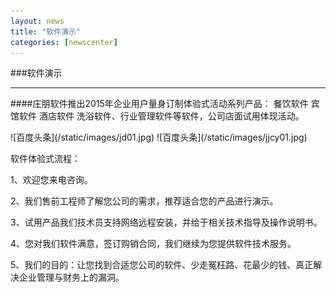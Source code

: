 ```yaml
---
layout: news
title: "软件演示"
categories: [newscenter]
---
```

###软件演示

<hr/>
####庄朋软件推出2015年企业用户量身订制体验式活动系列产品： 餐饮软件  宾馆软件  酒店软件   洗浴软件、行业管理软件等软件，公司店面试用体现活动。
<p>
![百度头条](/static/images/jd01.jpg)
![百度头条](/static/images/jjcy01.jpg)
<p>
软件体验式流程：
<p>
1、欢迎您来电咨询。
<p>
2、我们售前工程师了解您公司的需求，推荐适合您的产品进行演示。
<p>
3、试用产品我们技术员支持网络远程安装，并给于相关技术指导及操作说明书。
<p>
4、您对我们软件满意，签订购销合同，我们继续为您提供软件技术服务。
<p>
5、我们的目的：让您找到合适您公司的软件、少走冤枉路、花最少的钱、真正解决企业管理与财务上的漏洞。
<p>